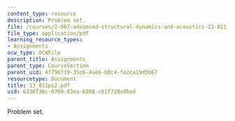 ```yaml
---
content_type: resource
description: Problem set.
file: /courses/2-067-advanced-structural-dynamics-and-acoustics-13-811-spring-2004/6338f36c076083eab260c61f728c0bed_13_811ps2.pdf
file_type: application/pdf
learning_resource_types:
- Assignments
ocw_type: OCWFile
parent_title: Assignments
parent_type: CourseSection
parent_uid: 4f796f19-35c6-4ae6-b0c4-fe2ca19d5b67
resourcetype: Document
title: 13_811ps2.pdf
uid: 6338f36c-0760-83ea-b260-c61f728c0bed
---
```

Problem set.

